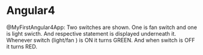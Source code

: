 # Angular4
@MyFirstAngular4App: Two switches are shown. One is fan switch and one is light swicth. 
And respective statement is displayed underneath it.
Whenever switch (light/fan ) is ON it turns GREEN. And when switch is OFF it turns RED.
